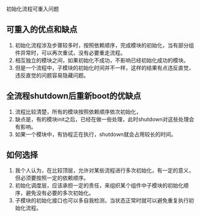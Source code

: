 
初始化流程可重入问题

## 可重入的优点和缺点
1. 初始化流程涉及步骤较多时，按照依赖顺序，完成模块的初始化，当有部分组件异常时，可以再次重试，没有必要重走流程。
2. 相互独立的模块之间，如果初始化不成功，不影响已经初始化成功的模块。
3. 但是一个流程中，子模块的初始化时间并不一样，这样的结果有点违反直觉，违反直觉的问题容易隐藏问题。

## 全流程shutdown后重新boot的优缺点
1. 流程比较清楚，所有的模块按照依赖顺序依次初始化，
2. 缺点是，有的模块init之后，已经在做一些处理，此时shutdown对这些处理会有影响。
3. 如果一个模块中，有协程正在执行，shutdown就会占用较长的时间。

## 如何选择
1. 我个人认为，在比较顶层，允许对某些流程进行多次初始化，有一定的意义，但必须要按照一定的依赖顺序。
1. 初始化调度层，应该承担一定的责任，来组织某个组件中子模块的初始化顺序，避免没有必要的多次初始化。
2. 子模块的初始化接口也可以多自我检测，当状态正常时就可以避免重复执行初始化流程。
